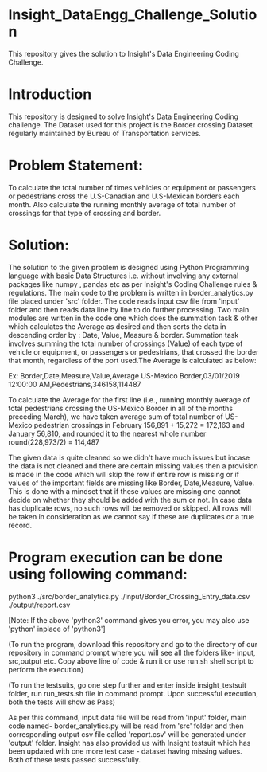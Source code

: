 # Insight_DataEngg_Challenge_Solution
This repository gives the solution to Insight's Data Engineering Coding Challenge.

# Introduction
This repository is designed to solve Insight's Data Engineering Coding challenge. The Dataset used for this project is the Border crossing Dataset regularly maintained by Bureau of Transportation services. 

# Problem Statement:
To calculate the total number of times vehicles or equipment or passengers or pedestrians cross the U.S-Canadian and U.S-Mexican borders each month. Also calculate the running monthly average of total number of crossings for that type of crossing and border.

# Solution:
The solution to the given problem is designed using Python Programming language with basic Data Structures i.e. without involving any external packages like numpy , pandas etc as per Insight's Coding Challenge rules & regulations. The main code to the problem is written in border_analytics.py file placed under 'src' folder. The code reads input csv file from 'input' folder and then reads data line by line to do further processing. Two main modules are written in the code one which does the summation task & other which calculates the Average as desired and then sorts the data in descending order by : Date, Value, Measure & border. Summation task involves summing the total number of crossings (Value) of each type of vehicle or equipment, or passengers or pedestrians, that crossed the border that month, regardless of the port used.The Average is calculated as below:

Ex:
Border,Date,Measure,Value,Average
US-Mexico Border,03/01/2019 12:00:00 AM,Pedestrians,346158,114487

To calculate the Average for the first line (i.e., running monthly average of total pedestrians crossing the US-Mexico Border in all of the months preceding March), we have taken average sum of total number of US-Mexico pedestrian crossings in February 156,891 + 15,272 = 172,163 and January 56,810, and rounded it to the nearest whole number round(228,973/2) = 114,487

The given data is quite cleaned so we didn't have much issues but incase the data is not cleaned and there are certain missing values then a provision is made in the code which will skip the row if entire row is missing or if values of the important fields are missing like Border, Date,Measure, Value. This is done with a mindset that if these values are missing one cannot decide on whether they should be added with the sum or not. In case data has duplicate rows, no such rows will be removed or skipped. All rows will be taken in consideration as we cannot say if these are duplicates or a true record.

# Program execution can be done using following command:
python3 ./src/border_analytics.py ./input/Border_Crossing_Entry_data.csv ./output/report.csv

[Note: If the above 'python3' command gives you error, you may also use 'python' inplace of 'python3']

(To run the program, download this repository and go to the directory of our repository in command prompt where you will see all the folders like- input, src,output etc. Copy above line of code & run it or use run.sh shell script to perform the execution)

(To run the testsuits, go one step further and enter inside insight_testsuit folder, run run_tests.sh file in command prompt. Upon successful execution, both the tests will show as Pass)

As per this command, input data file will be read from 'input' folder, main code named- border_analytics.py will be read from 'src' folder and then corresponding output csv file called 'report.csv' will be generated under 'output' folder. Insight has also provided us with Insight testsuit which has been updated with one more test case - dataset having missing values. Both of these tests passed successfully.

